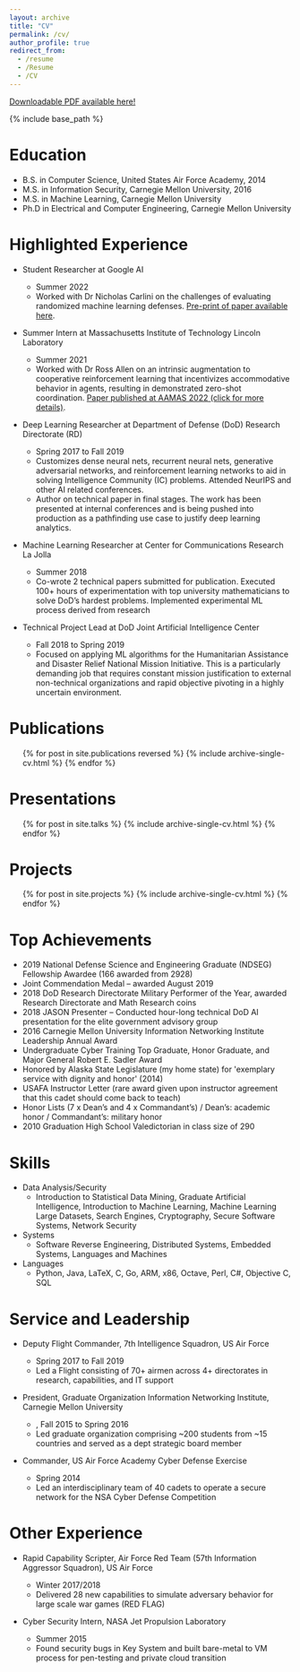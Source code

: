 ```yaml
---
layout: archive
title: "CV"
permalink: /cv/
author_profile: true
redirect_from:
  - /resume
  - /Resume
  - /CV
---
```


[Downloadable PDF available here!](https://drive.google.com/file/d/1ptOLPkCVdnmy4BcWU_E8hQVN1ZCfNeCb/view?usp=sharing)

{% include base_path %}

Education
======
* B.S. in Computer Science, United States Air Force Academy, 2014
* M.S. in Information Security, Carnegie Mellon University, 2016
* M.S. in Machine Learning, Carnegie Mellon University
* Ph.D in Electrical and Computer Engineering, Carnegie Mellon University

Highlighted Experience
======
* Student Researcher at Google AI
  * Summer 2022
  *	Worked with Dr Nicholas Carlini on the challenges of evaluating randomized machine learning defenses. [Pre-print of paper available here](https://arxiv.org/abs/2302.13464).

* Summer Intern at Massachusetts Institute of Technology Lincoln Laboratory
  * Summer 2021
  * Worked with Dr Ross Allen on an intrinsic augmentation to cooperative reinforcement learning that incentivizes accommodative behavior in agents, resulting in demonstrated zero-shot coordination. [Paper published at AAMAS 2022 (click for more details)](https://keanelucas.com/anyplay/).

* Deep Learning Researcher at Department of Defense (DoD) Research Directorate (RD)
  * Spring 2017 to Fall 2019
  * Customizes dense neural nets, recurrent neural nets, generative adversarial networks, and reinforcement learning networks to aid in solving Intelligence Community (IC) problems. Attended NeurIPS and other AI related conferences.
  * Author on technical paper in final stages. The work has been presented at internal conferences and is being pushed into production as a pathfinding use case to justify deep learning analytics.

* Machine Learning Researcher at Center for Communications Research La Jolla
  * Summer 2018
  * Co-wrote 2 technical papers submitted for publication. Executed 100+ hours of experimentation with top university mathematicians to solve DoD’s hardest problems. Implemented experimental ML process derived from research

* Technical Project Lead at DoD Joint Artificial Intelligence Center
  * Fall 2018 to Spring 2019
  * Focused on applying ML algorithms for the Humanitarian Assistance and Disaster Relief National Mission Initiative. This is a particularly demanding job that requires constant mission justification to external non-technical organizations and rapid objective pivoting in a highly uncertain environment.

Publications
======
  <ul>{% for post in site.publications reversed %}
    {% include archive-single-cv.html %}
  {% endfor %}</ul>

Presentations
======
  <ul>{% for post in site.talks %}
    {% include archive-single-cv.html %}
  {% endfor %}</ul>
  
Projects
======
  <ul>{% for post in site.projects %}
    {% include archive-single-cv.html %}
  {% endfor %}</ul>


Top Achievements
======
* 2019 National Defense Science and Engineering Graduate (NDSEG) Fellowship Awardee (166 awarded from 2928)
* Joint Commendation Medal – awarded August 2019
* 2018 DoD Research Directorate Military Performer of the Year, awarded Research Directorate and Math Research coins
* 2018 JASON Presenter – Conducted hour-long technical DoD AI presentation for the elite government advisory group
* 2016 Carnegie Mellon University Information Networking Institute Leadership Annual Award
* Undergraduate Cyber Training Top Graduate, Honor Graduate, and Major General Robert E. Sadler Award
* Honored by Alaska State Legislature (my home state) for 'exemplary service with dignity and honor' (2014)
* USAFA Instructor Letter (rare award given upon instructor agreement that this cadet should come back to teach)
* Honor Lists (7 x Dean’s and 4 x Commandant’s) / Dean’s: academic honor / Commandant’s: military honor
* 2010 Graduation High School Valedictorian in class size of 290

Skills
======
* Data Analysis/Security
  * Introduction to Statistical Data Mining, Graduate Artificial Intelligence, Introduction to Machine Learning, Machine Learning Large Datasets, Search Engines, Cryptography, Secure Software Systems, Network Security
* Systems
  * Software Reverse Engineering, Distributed Systems, Embedded Systems, Languages and Machines
* Languages
  * Python, Java, LaTeX, C, Go, ARM, x86, Octave, Perl, C#, Objective C, SQL
  
Service and Leadership
======
* Deputy Flight Commander, 7th Intelligence Squadron, US Air Force
  * Spring 2017 to Fall 2019
  * Led a Flight consisting of 70+ airmen across 4+ directorates in research, capabilities, and IT support

* President, Graduate Organization Information Networking Institute, Carnegie Mellon University
  * , Fall 2015 to Spring 2016
  * Led graduate organization comprising ~200 students from ~15 countries and served as a dept strategic board member

* Commander, US Air Force Academy Cyber Defense Exercise
  * Spring 2014
  * Led an interdisciplinary team of 40 cadets to operate a secure network for the NSA Cyber Defense Competition

Other Experience
======
* Rapid Capability Scripter, Air Force Red Team (57th Information Aggressor Squadron), US Air Force
  * Winter 2017/2018
  * Delivered 28 new capabilities to simulate adversary behavior for large scale war games (RED FLAG)

* Cyber Security Intern, NASA Jet Propulsion Laboratory
  * Summer 2015
  * Found security bugs in Key System and built bare-metal to VM process for pen-testing and private cloud transition